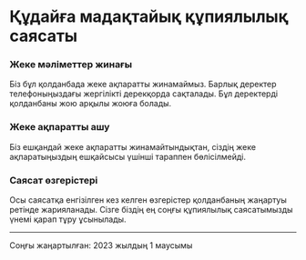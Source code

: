 # Құдайға мадақтайық құпиялылық саясаты

### Жеке мәліметтер жинағы

Біз бұл қолданбада жеке ақпаратты жинамаймыз. Барлық деректер телефоныңыздағы жергілікті дерекқорда сақталады. Бұл деректерді қолданбаны жою арқылы жоюға болады.

### Жеке ақпаратты ашу

Біз ешқандай жеке ақпаратты жинамайтындықтан, сіздің жеке ақпаратыңыздың ешқайсысы үшінші тараппен бөлісілмейді.

### Саясат өзгерістері

Осы саясатқа енгізілген кез келген өзгерістер қолданбаның жаңартуы ретінде жарияланады. Сізге біздің ең соңғы құпиялылық саясатымызды үнемі қарап тұру ұсынылады.

---
Соңғы жаңартылған: 2023 жылдың 1 маусымы
